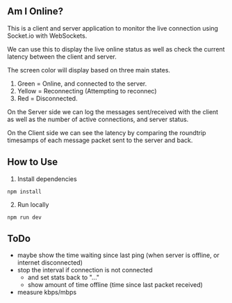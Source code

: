 ## Am I Online?
This is a client and server application to monitor the live connection using Socket.io with WebSockets.  

We can use this to display the live online status as well as check the current latency between the client and server.

The screen color will display based on three main states.
1. Green = Online, and connected to the server.
2. Yellow = Reconnecting (Attempting to reconnec)
3. Red = Disconnected.

On the Server side we can log the messages sent/received with the client as well as the number of active connections, and server status.

On the Client side we can see the latency by comparing the roundtrip timesamps of each message packet sent to the server and back.

## How to Use
1. Install dependencies
```
npm install
```

2. Run locally
```
npm run dev
```


## ToDo
* maybe show the time waiting since last ping (when server is offline, or internet disconnected)
* stop the interval if connection is not connected
  * and set stats back to "..."
  * show amount of time offline (time since last packet received)
* measure kbps/mbps